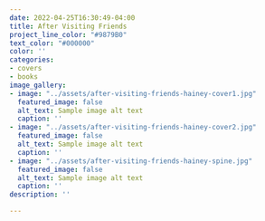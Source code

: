 ```yaml
---
date: 2022-04-25T16:30:49-04:00
title: After Visiting Friends
project_line_color: "#9879B0"
text_color: "#000000"
color: ''
categories:
- covers
- books
image_gallery:
- image: "../assets/after-visiting-friends-hainey-cover1.jpg"
  featured_image: false
  alt_text: Sample image alt text
  caption: ''
- image: "../assets/after-visiting-friends-hainey-cover2.jpg"
  featured_image: false
  alt_text: Sample image alt text
  caption: ''
- image: "../assets/after-visiting-friends-hainey-spine.jpg"
  featured_image: false
  alt_text: Sample image alt text
  caption: ''
description: ''

---
```

